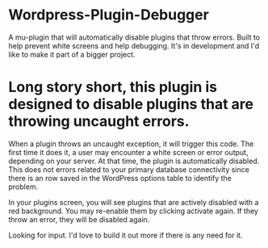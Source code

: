 # Wordpress-Plugin-Debugger
A mu-plugin that will automatically disable plugins that throw errors.  Built to help prevent white screens and help debugging.  It's in development and I'd like to make it part of a bigger project.


# Long story short, this plugin is designed to disable plugins that are throwing uncaught errors.

When a plugin throws an uncaught exception, it will trigger this code.  The first time it does it, a user may encounter a white screen or error output, depending on your server.   At that time, the plugin is automatically disabled. This does not errors related to your primary database connectivity since there is an row saved in the WordPress options table to identify the problem.

In your plugins screen, you will see plugins that are actively disabled with a red background.  You may re-enable them by clicking activate again.  If they throw an error, they will be disabled again. 

Looking for input.  I'd love to build it out more if there is any need for it.
